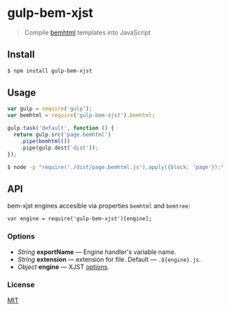 # gulp-bem-xjst

> Compile [bemhtml](http://en.bem.info/technology/bemhtml/v2/reference/) templates into JavaScript


## Install

```sh
$ npm install gulp-bem-xjst
```


## Usage

```js
var gulp = require('gulp');
var bemhtml = require('gulp-bem-xjst').bemhtml;

gulp.task('default', function () {
  return gulp.src('page.bemhtml')
    .pipe(bemhtml())
    .pipe(gulp.dest('dist'));
});
```

```sh
$ node -p "require('./dist/page.bemhtml.js').apply({block: 'page'});"
```


## API

bem-xjst engines accesible via properties `bemhtml` and `bemtree`:
```
var engine = require('gulp-bem-xjst')[engine];
```

### Options

* *String* **exportName** — Engine handler's variable name.
* *String* **extension** — extension for file. Default — `.${engine}.js`.
* *Object* **engine** — XJST [options](https://github.com/bem/bem-xjst/blob/master/docs/en/3-api.md#settings).

### License

[MIT](./LICENSE)
